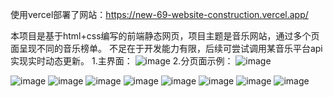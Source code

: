 使用vercel部署了网站：https://new-69-website-construction.vercel.app/



本项目是基于html+css编写的前端静态网页，项目主题是音乐网站，通过多个页面呈现不同的音乐榜单。
不足在于开发能力有限，后续可尝试调用某音乐平台api实现实时动态更新。
1.主界面：
![image](https://github.com/user-attachments/assets/d9ab23f2-e9dc-46a8-b6c4-f8e7a1955db2)
2.分页面示例：
![image](https://github.com/user-attachments/assets/dd74ae01-66a8-4018-8125-7f9a8c7be393)

![image](https://github.com/user-attachments/assets/3bdc97c4-26c2-41c0-bd29-450331022647)
![image](https://github.com/user-attachments/assets/275d5cb1-b1a4-434f-80ea-fee7eba87ccf)
![image](https://github.com/user-attachments/assets/d1f5425a-cc13-4194-bedc-6721679875a6)
![image](https://github.com/user-attachments/assets/ea5e08ca-cbdc-4760-a711-59b867417f40)
![image](https://github.com/user-attachments/assets/85c09b52-2b16-4589-8d3d-51af8a0892c8)
![image](https://github.com/user-attachments/assets/c46f41ca-24c8-4670-af9a-ef8fe8c29997)
![image](https://github.com/user-attachments/assets/ffba718c-e124-4cee-b1b2-4873d18617fb)
![image](https://github.com/user-attachments/assets/4adc33b0-97e9-425d-82fc-94958f3d6b5a)
